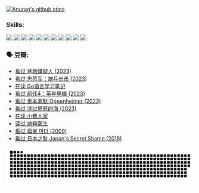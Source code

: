 
[![Anurag's github stats](https://github-readme-stats.vercel.app/api?username=w940853815)](https://github.com/anuraghazra/github-readme-stats)

### Skills:

<code><img height="32" src="https://cdn.jsdelivr.net/npm/simple-icons@v5/icons/python.svg"></code>
<code><img height="32" src="https://cdn.jsdelivr.net/npm/simple-icons@v5/icons/javascript.svg"></code>
<code><img height="32" src="https://cdn.jsdelivr.net/npm/simple-icons@v5/icons/django.svg"></code>
<code><img height="32" src="https://cdn.jsdelivr.net/npm/simple-icons@v5/icons/flask.svg"></code>
<code><img height="32" src="https://cdn.jsdelivr.net/npm/simple-icons@v5/icons/vuetify.svg"></code>
<code><img height="32" src="https://cdn.jsdelivr.net/npm/simple-icons@v5/icons/git.svg"></code>
<code><img height="32" src="https://cdn.jsdelivr.net/npm/simple-icons@v5/icons/docker.svg"></code>
<code><img height="32" src="https://cdn.jsdelivr.net/npm/simple-icons@v5/icons/postgresql.svg"></code>
<code><img height="32" src="https://cdn.jsdelivr.net/npm/simple-icons@v5/icons/elasticsearch.svg"></code>
<code><img height="32" src="https://cdn.jsdelivr.net/npm/simple-icons@v5/icons/macos.svg"></code>
<code><img height="32" src="https://cdn.jsdelivr.net/npm/simple-icons@v5/icons/linux.svg"></code>

### 🗣 豆瓣:

<!-- DOUBAN-ACTIVITIES:START -->
- [看过 拯救嫌疑人‎ (2023)](https://www.douban.com/people/136069238/status/4477421513/?_i=04795259)
- [看过 志愿军：雄兵出击‎ (2023)](https://www.douban.com/people/136069238/status/4465247367/?_i=04795259)
- [在读 Go语言学习笔记](https://www.douban.com/people/136069238/status/4459852901/?_i=04795259)
- [看过 前任4：英年早婚‎ (2023)](https://www.douban.com/people/136069238/status/4458320768/?_i=04795259)
- [看过 奥本海默 Oppenheimer‎ (2023)](https://www.douban.com/people/136069238/status/4454740976/?_i=04795259)
- [看过 涉过愤怒的海‎ (2023)](https://www.douban.com/people/136069238/status/4449502811/?_i=04795259)
- [在读 小巷人家](https://www.douban.com/people/136069238/status/4445749134/?_i=04795259)
- [读过 纳粹医生](https://www.douban.com/people/136069238/status/4445748598/?_i=04795259)
- [看过 母亲 마더‎ (2009)](https://www.douban.com/people/136069238/status/4442102172/?_i=04795259)
- [看过 日本之耻 Japan's Secret Shame‎ (2018)](https://www.douban.com/people/136069238/status/4431579101/?_i=04795259)
<!-- DOUBAN-ACTIVITIES:END -->


![Snake animation](https://raw.githubusercontent.com/w940853815/w940853815/output/github-contribution-grid-snake.svg)

<!--
**w940853815/w940853815** is a ✨ _special_ ✨ repository because its `README.md` (this file) appears on your GitHub profile.

Here are some ideas to get you started:

- 🔭 I’m currently working on ...
- 🌱 I’m currently learning ...
- 👯 I’m looking to collaborate on ...
- 🤔 I’m looking for help with ...
- 💬 Ask me about ...
- 📫 How to reach me: ...
- 😄 Pronouns: ...
- ⚡ Fun fact: ...
-->
